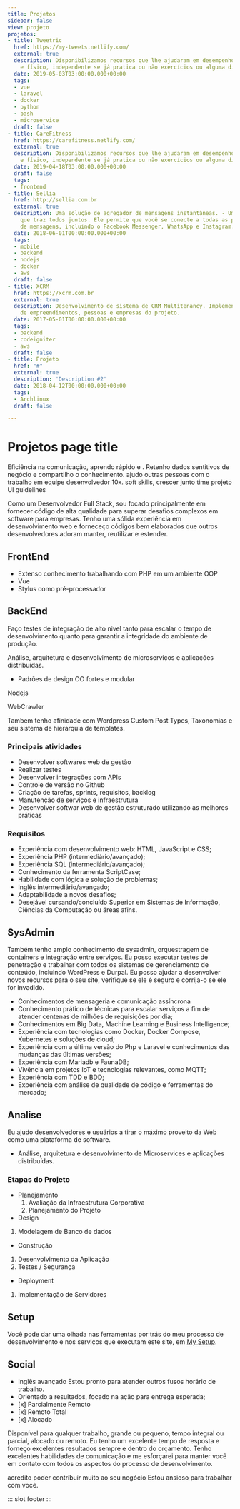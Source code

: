 ```yaml
---
title: Projetos
sidebar: false
view: projeto
projetos:
- title: Tweetric
  href: https://my-tweets.netlify.com/
  external: true
  description: Disponibilizamos recursos que lhe ajudaram em desempenho alimentar
    e físico, independente se já pratica ou não exercícios ou alguma dieta.
  date: 2019-05-03T03:00:00.000+00:00
  tags:
  - vue
  - laravel
  - docker
  - python
  - bash
  - microservice
  draft: false
- title: CareFitness
  href: https://carefitness.netlify.com/
  external: true
  description: Disponibilizamos recursos que lhe ajudaram em desempenho alimentar
    e físico, independente se já pratica ou não exercícios ou alguma dieta.
  date: 2019-04-18T03:00:00.000+00:00
  draft: false
  tags:
  - frontend
- title: Sellia
  href: http://sellia.com.br
  external: true
  description: Uma solução de agregador de mensagens instantâneas. - Um aplicativo
    que traz todos juntos. Ele permite que você se conecte a todas as plataformas
    de mensagens, incluindo o Facebook Messenger, WhatsApp e Instagram.
  date: 2018-06-01T00:00:00.000+00:00
  tags:
  - mobile
  - backend
  - nodejs
  - docker
  - aws
  draft: false
- title: XCRM
  href: https://xcrm.com.br
  external: true
  description: Desenvolvimento de sistema de CRM Multitenancy. Implementação de gerenciador
    de empreendimentos, pessoas e empresas do projeto.
  date: 2017-05-01T00:00:00.000+00:00
  tags:
  - backend
  - codeigniter
  - aws
  draft: false
- title: Projeto
  href: "#"
  external: true
  description: 'Description #2'
  date: 2018-04-12T00:00:00.000+00:00
  tags:
  - Archlinux
  draft: false

---
```

# Projetos page title

Eficiência na comunicação, aprendo rápido e . Retenho dados sentitivos de negócio e compartilho o conhecimento. ajudo outras pessoas com o trabalho em equipe desenvolvedor 10x. soft skills, crescer junto time projeto UI guidelines

Como um Desenvolvedor Full Stack, sou focado principalmente em fornecer código de alta qualidade para superar desafios complexos em software para empresas. Tenho uma sólida experiência em desenvolvimento web e forneceço códigos bem elaborados que outros desenvolvedores adoram manter, reutilizar e estender.

## FrontEnd

* Extenso conhecimento trabalhando com PHP em um ambiente OOP
* Vue
* Stylus como pré-processador

## BackEnd

Faço testes de integração de alto nivel tanto para escalar o tempo de desenvolvimento quanto para garantir a integridade do ambiente de produção.

Análise, arquitetura e desenvolvimento de microserviços e aplicações distribuídas.

* Padrões de design OO fortes e modular

Nodejs

WebCrawler

Tambem tenho afinidade com Wordpress Custom Post Types, Taxonomias e seu sistema de hierarquia de templates.

### Principais atividades

* Desenvolver softwares web de gestão
* Realizar testes
* Desenvolver integrações com APIs
* Controle de versão no Github
* Criação de tarefas, sprints, requisitos, backlog
* Manutenção de serviços e infraestrutura
* Desenvolver softwar web de gestão estruturado utilizando as melhores práticas

### Requisitos

* Experiência com desenvolvimento web: HTML, JavaScript e CSS;
* Experiência PHP (intermediário/avançado);
* Experiência SQL (intermediário/avançado);
* Conhecimento da ferramenta ScriptCase;
* Habilidade com lógica e solução de problemas;
* Inglês intermediário/avançado;
* Adaptabilidade a novos desafios;
* Desejável cursando/concluído Superior em Sistemas de Informação, Ciências da Computação ou áreas afins.

## SysAdmin

Também tenho amplo conhecimento de sysadmin, orquestragem de containers e integração entre serviços. Eu posso executar testes de penetração e trabalhar com todos os sistemas de gerenciamento de conteúdo, incluindo WordPress e Durpal. Eu posso ajudar a desenvolver novos recursos para o seu site, verifique se ele é seguro e corrija-o se ele for invadido.

* Conhecimentos de mensageria e comunicação assíncrona
* Conhecimento prático de técnicas para escalar serviços a fim de atender centenas de milhões de requisições por dia;
* Conhecimentos em Big Data, Machine Learning e Business Intelligence;
* Experiência com tecnologias como Docker, Docker Compose, Kubernetes e soluções de cloud;
* Experiência com a última versão do Php e Laravel e conhecimentos das mudanças das últimas versões;
* Experiência com Mariadb e FaunaDB;
* Vivência em projetos IoT e tecnologias relevantes, como MQTT;
* Experiência com TDD e BDD;
* Experiência com análise de qualidade de código e ferramentas do mercado;

## Analise

Eu ajudo desenvolvedores e usuários a tirar o máximo proveito da Web como uma plataforma de software.

* Análise, arquitetura e desenvolvimento de Microservices e aplicações distribuídas.

### Etapas do Projeto

* Planejamento
  1. Avaliação da Infraestrutura Corporativa
  2. Planejamento do Projeto
* Design

1. Modelagem de Banco de dados

* Construção

1. Desenvolvimento da Aplicação
2. Testes / Segurança

* Deployment

1. Implementação de Servidores

## Setup

Você pode dar uma olhada nas ferramentas por trás do meu processo de desenvolvimento e nos serviços que executam este site, em [My Setup](#).

<Stack :item="{ domain: 'laravel.com' }" /> <Stack :item="{ domain: 'coreos.com' }" />

<BaseStack :items="\[ { domain: 'asdasdtg.netlify.com' } \]" />

## Social

* Inglês avançado Estou pronto para atender outros fusos horário de trabalho.
* Orientado a resultados, focado na ação para entrega esperada;
* \[x\] Parcialmente Remoto
* \[x\] Remoto Total
* \[x\] Alocado

Disponível para qualquer trabalho, grande ou pequeno, tempo integral ou parcial, alocado ou remoto. Eu tenho um excelente tempo de resposta e forneço excelentes resultados sempre e dentro do orçamento. Tenho excelentes habilidades de comunicação e me esforçarei para manter você em contato com todos os aspectos do processo de desenvolvimento.

acredito poder contribuir muito ao seu negócio Estou ansioso para trabalhar com você.

::: slot footer
<BaseProjeto/>
:::